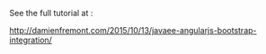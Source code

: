 See the full tutorial at :

http://damienfremont.com/2015/10/13/javaee-angularjs-bootstrap-integration/
